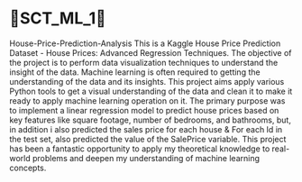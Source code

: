 # 🌟SCT_ML_1🌟
House-Price-Prediction-Analysis 
This is a Kaggle House Price Prediction Dataset - House Prices: Advanced Regression Techniques. The objective of the project is to perform data visualization techniques to understand the insight of the data. Machine learning is often required to getting the understanding of the data and its insights. This project aims apply various Python tools to get a visual understanding of the data and clean it to make it ready to apply machine learning operation on it. The primary purpose was to implement a linear regression model to predict house prices based on key features like square footage, number of bedrooms, and bathrooms, but, in addition i also predicted the sales price for each house & For each Id in the test set, also predicted the value of the SalePrice variable.  This project has been a fantastic opportunity to apply my theoretical knowledge to real-world problems and deepen my understanding of machine learning concepts.

